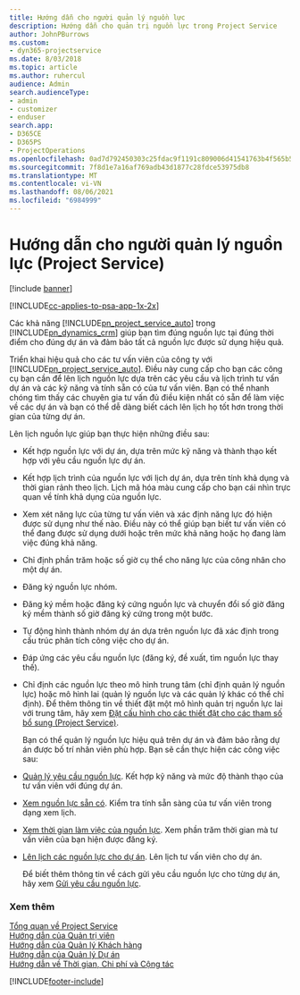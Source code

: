 ```yaml
---
title: Hướng dẫn cho người quản lý nguồn lực
description: Hướng dẫn cho quản trị nguồn lực trong Project Service
author: JohnPBurrows
ms.custom:
- dyn365-projectservice
ms.date: 8/03/2018
ms.topic: article
ms.author: ruhercul
audience: Admin
search.audienceType:
- admin
- customizer
- enduser
search.app:
- D365CE
- D365PS
- ProjectOperations
ms.openlocfilehash: 0ad7d792450303c25fdac9f1191c809006d41541763b4f565b55abfa6da58a0a
ms.sourcegitcommit: 7f8d1e7a16af769adb43d1877c28fdce53975db8
ms.translationtype: MT
ms.contentlocale: vi-VN
ms.lasthandoff: 08/06/2021
ms.locfileid: "6984999"
---
```

# <a name="resource-manager-guide-project-service"></a>Hướng dẫn cho người quản lý nguồn lực (Project Service)

[!include [banner](../includes/psa-now-project-operations.md)]

[!INCLUDE[cc-applies-to-psa-app-1x-2x](../includes/cc-applies-to-psa-app-1x-2x.md)]

Các khả năng [!INCLUDE[pn_project_service_auto](../includes/pn-project-service-auto.md)] trong [!INCLUDE[pn_dynamics_crm](../includes/pn-dynamics-crm.md)] giúp bạn tìm đúng nguồn lực tại đúng thời điểm cho đúng dự án và đảm bảo tất cả nguồn lực được sử dụng hiệu quả.  
  
 Triển khai hiệu quả cho các tư vấn viên của công ty với [!INCLUDE[pn_project_service_auto](../includes/pn-project-service-auto.md)]. Điều này cung cấp cho bạn các công cụ bạn cần để lên lịch nguồn lực dựa trên các yêu cầu và lịch trình tư vấn dự án và các kỹ năng và tính sẵn có của tư vấn viên. Bạn có thể nhanh chóng tìm thấy các chuyên gia tư vấn đủ điều kiện nhất có sẵn để làm việc về các dự án và bạn có thể dễ dàng biết cách lên lịch họ tốt hơn trong thời gian của từng dự án.  
  
 Lên lịch nguồn lực giúp bạn thực hiện những điều sau:  
  
- Kết hợp nguồn lực với dự án, dựa trên mức kỹ năng và thành thạo kết hợp với yêu cầu nguồn lực dự án.  
  
- Kết hợp lịch trình của nguồn lực với lịch dự án, dựa trên tính khả dụng và thời gian rảnh theo lịch. Lịch mã hóa màu cung cấp cho bạn cái nhìn trực quan về tính khả dụng của nguồn lực.  
  
- Xem xét năng lực của từng tư vấn viên và xác định năng lực đó hiện được sử dụng như thế nào. Điều này có thể giúp bạn biết tư vấn viên có thể đang được sử dụng dưới hoặc trên mức khả năng hoặc họ đang làm việc đúng khả năng.  
  
- Chỉ định phần trăm hoặc số giờ cụ thể cho năng lực của công nhân cho một dự án.  
  
- Đăng ký nguồn lực nhóm.  
  
- Đăng ký mềm hoặc đăng ký cứng nguồn lực và chuyển đổi số giờ đăng ký mềm thành số giờ đăng ký cứng trong một bước.  
  
- Tự động hình thành nhóm dự án dựa trên nguồn lực đã xác định trong cấu trúc phân tích công việc cho dự án.  
  
- Đáp ứng các yêu cầu nguồn lực (đăng ký, đề xuất, tìm nguồn lực thay thế).  
  
- Chỉ định các nguồn lực theo mô hình trung tâm (chỉ định quản lý nguồn lực) hoặc mô hình lai (quản lý nguồn lực và các quản lý khác có thể chỉ định). Để thêm thông tin về thiết đặt một mô hình quản trị nguồn lực lai với trung tâm, hãy xem [Đặt cấu hình cho các thiết đặt cho các tham số bổ sung (Project Service)](../psa/configure-additional-parameters-settings.md).  
  
  Bạn có thể quản lý nguồn lực hiệu quả trên dự án và đảm bảo rằng dự án được bố trí nhân viên phù hợp. Bạn sẽ cần thực hiện các công việc sau:  
  
- [Quản lý yêu cầu nguồn lực](../psa/manage-resource-requests.md). Kết hợp kỹ năng và mức độ thành thạo của tư vấn viên với đúng dự án.  
  
- [Xem nguồn lực sẵn có](../psa/view-resource-availability.md). Kiểm tra tính sẵn sàng của tư vấn viên trong dạng xem lịch.  
  
- [Xem thời gian làm việc của nguồn lực](../psa/view-resource-utilization.md). Xem phần trăm thời gian mà tư vấn viên của bạn hiện được đăng ký.  
  
- [Lên lịch các nguồn lực cho dự án](../psa/schedule-resources-project.md). Lên lịch tư vấn viên cho dự án.  
  
  Để biết thêm thông tin về cách gửi yêu cầu nguồn lực cho từng dự án, hãy xem [Gửi yêu cầu nguồn lực](../psa/submit-resource-requests.md).  
  
### <a name="see-also"></a>Xem thêm  
 [Tổng quan về Project Service](../psa/overview.md)   
 [Hướng dẫn của Quản trị viên](../psa/admin-guide.md)   
 [Hướng dẫn của Quản lý Khách hàng](../psa/account-manager-guide.md)   
 [Hướng dẫn của Quản lý Dự án](../psa/project-manager-guide.md)   
 [Hướng dẫn về Thời gian, Chi phí và Cộng tác](../psa/time-expense-collaboration-guide.md)


[!INCLUDE[footer-include](../includes/footer-banner.md)]